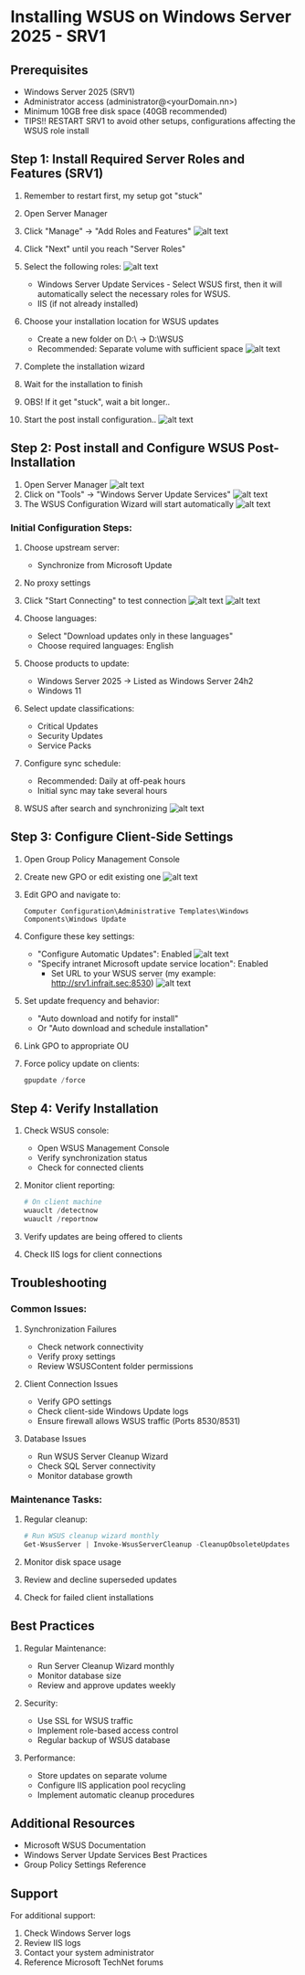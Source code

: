 # Installing WSUS on Windows Server 2025 - SRV1

## Prerequisites
- Windows Server 2025 (SRV1)
- Administrator access (administrator@<yourDomain.nn>)
- Minimum 10GB free disk space (40GB recommended)
- TIPS!! RESTART SRV1 to avoid other setups, configurations affecting the WSUS role install

## Step 1: Install Required Server Roles and Features (SRV1)

1. Remember to restart first, my setup got "stuck"
2. Open Server Manager
3. Click "Manage" → "Add Roles and Features"
![alt text](AddRoles.png)
1. Click "Next" until you reach "Server Roles"
2. Select the following roles:
![alt text](WSUSRole.png)
   - Windows Server Update Services - Select WSUS first, then it will automatically select the necessary roles for WSUS.
   - IIS (if not already installed)

1. Choose your installation location for WSUS updates
   - Create a new folder on D:\ -> D:\WSUS 
   - Recommended: Separate volume with sufficient space
![alt text](StoreWSUS.png)

1. Complete the installation wizard
2. Wait for the installation to finish
3. OBS! If it get "stuck", wait a bit longer..
4. Start the post install configuration..
![alt text](done.png)

## Step 2: Post install and Configure WSUS Post-Installation

1. Open Server Manager
![alt text](PostInstall.png)
2. Click on "Tools" → "Windows Server Update Services"
![alt text](WSUSstart.png)
3. The WSUS Configuration Wizard will start automatically
![alt text](WSUSConfiguration.png)

### Initial Configuration Steps:
1. Choose upstream server:
   - Synchronize from Microsoft Update

2. No proxy settings
3. Click "Start Connecting" to test connection
![alt text](StartConnection.png)
![alt text](NextWSUS.png)

4. Choose languages:
   - Select "Download updates only in these languages"
   - Choose required languages: English

5. Choose products to update:
   - Windows Server 2025 -> Listed as Windows Server 24h2
   - Windows 11

6. Select update classifications:
   - Critical Updates
   - Security Updates
   - Service Packs

7. Configure sync schedule:
   - Recommended: Daily at off-peak hours
   - Initial sync may take several hours

8. WSUS after search and synchronizing
![alt text](WSUSwithUpdates.png)

## Step 3: Configure Client-Side Settings

1. Open Group Policy Management Console
2. Create new GPO or edit existing one
![alt text](c_wsus_client.png)
3. Edit GPO and navigate to:
   ```
   Computer Configuration\Administrative Templates\Windows Components\Windows Update
   ```

4. Configure these key settings:
   - "Configure Automatic Updates": Enabled
![alt text](EnableAutoDownload.png)
   - "Specify intranet Microsoft update service location": Enabled
     - Set URL to your WSUS server (my example: http://srv1.infrait.sec:8530)
![alt text](WSUSServerURL-GPO.png)

1. Set update frequency and behavior:
   - "Auto download and notify for install"
   - Or "Auto download and schedule installation"

2. Link GPO to appropriate OU
3. Force policy update on clients:
   ```powershell
   gpupdate /force
   ```

## Step 4: Verify Installation

1. Check WSUS console:
   - Open WSUS Management Console
   - Verify synchronization status
   - Check for connected clients

2. Monitor client reporting:
   ```powershell
   # On client machine
   wuauclt /detectnow
   wuauclt /reportnow
   ```

3. Verify updates are being offered to clients
4. Check IIS logs for client connections

## Troubleshooting

### Common Issues:
1. Synchronization Failures
   - Check network connectivity
   - Verify proxy settings
   - Review WSUSContent folder permissions

2. Client Connection Issues
   - Verify GPO settings
   - Check client-side Windows Update logs
   - Ensure firewall allows WSUS traffic (Ports 8530/8531)

3. Database Issues
   - Run WSUS Server Cleanup Wizard
   - Check SQL Server connectivity
   - Monitor database growth

### Maintenance Tasks:
1. Regular cleanup:
   ```powershell
   # Run WSUS cleanup wizard monthly
   Get-WsusServer | Invoke-WsusServerCleanup -CleanupObsoleteUpdates
   ```

2. Monitor disk space usage
3. Review and decline superseded updates
4. Check for failed client installations

## Best Practices

1. Regular Maintenance:
   - Run Server Cleanup Wizard monthly
   - Monitor database size
   - Review and approve updates weekly

2. Security:
   - Use SSL for WSUS traffic
   - Implement role-based access control
   - Regular backup of WSUS database

3. Performance:
   - Store updates on separate volume
   - Configure IIS application pool recycling
   - Implement automatic cleanup procedures

## Additional Resources

- Microsoft WSUS Documentation
- Windows Server Update Services Best Practices
- Group Policy Settings Reference

## Support

For additional support:
1. Check Windows Server logs
2. Review IIS logs
3. Contact your system administrator
4. Reference Microsoft TechNet forums